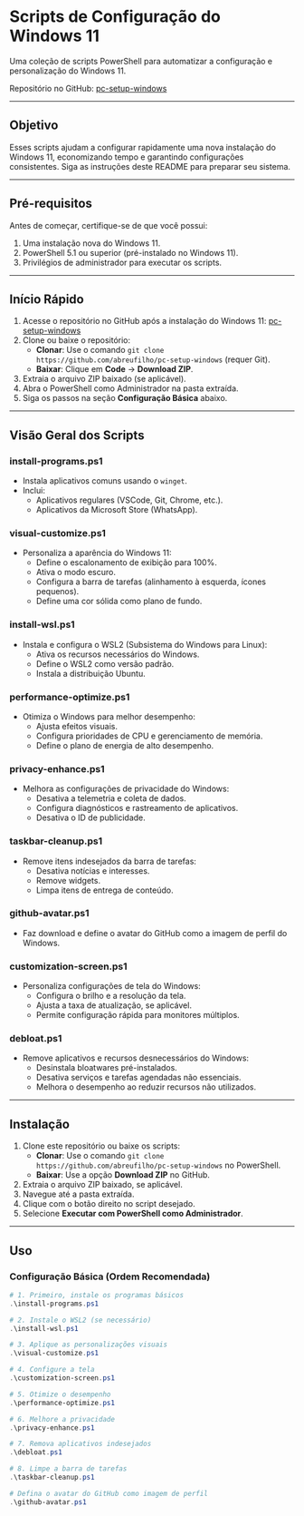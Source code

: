 # Scripts de Configuração do Windows 11

Uma coleção de scripts PowerShell para automatizar a configuração e personalização do Windows 11.

Repositório no GitHub: [pc-setup-windows](https://github.com/abreufilho/pc-setup-windows)

---

## Objetivo

Esses scripts ajudam a configurar rapidamente uma nova instalação do Windows 11, economizando tempo e garantindo configurações consistentes. Siga as instruções deste README para preparar seu sistema.

---

## Pré-requisitos

Antes de começar, certifique-se de que você possui:

1. Uma instalação nova do Windows 11.
2. PowerShell 5.1 ou superior (pré-instalado no Windows 11).
3. Privilégios de administrador para executar os scripts.

---

## Início Rápido

1. Acesse o repositório no GitHub após a instalação do Windows 11:
   [pc-setup-windows](https://github.com/abreufilho/pc-setup-windows)
2. Clone ou baixe o repositório:
   - **Clonar**: Use o comando `git clone https://github.com/abreufilho/pc-setup-windows` (requer Git).
   - **Baixar**: Clique em **Code** → **Download ZIP**.
3. Extraia o arquivo ZIP baixado (se aplicável).
4. Abra o PowerShell como Administrador na pasta extraída.
5. Siga os passos na seção **Configuração Básica** abaixo.

---

## Visão Geral dos Scripts

### **install-programs.ps1**
- Instala aplicativos comuns usando o `winget`.
- Inclui:
  - Aplicativos regulares (VSCode, Git, Chrome, etc.).
  - Aplicativos da Microsoft Store (WhatsApp).

### **visual-customize.ps1**
- Personaliza a aparência do Windows 11:
  - Define o escalonamento de exibição para 100%.
  - Ativa o modo escuro.
  - Configura a barra de tarefas (alinhamento à esquerda, ícones pequenos).
  - Define uma cor sólida como plano de fundo.

### **install-wsl.ps1**
- Instala e configura o WSL2 (Subsistema do Windows para Linux):
  - Ativa os recursos necessários do Windows.
  - Define o WSL2 como versão padrão.
  - Instala a distribuição Ubuntu.

### **performance-optimize.ps1**
- Otimiza o Windows para melhor desempenho:
  - Ajusta efeitos visuais.
  - Configura prioridades de CPU e gerenciamento de memória.
  - Define o plano de energia de alto desempenho.

### **privacy-enhance.ps1**
- Melhora as configurações de privacidade do Windows:
  - Desativa a telemetria e coleta de dados.
  - Configura diagnósticos e rastreamento de aplicativos.
  - Desativa o ID de publicidade.

### **taskbar-cleanup.ps1**
- Remove itens indesejados da barra de tarefas:
  - Desativa notícias e interesses.
  - Remove widgets.
  - Limpa itens de entrega de conteúdo.

### **github-avatar.ps1**
- Faz download e define o avatar do GitHub como a imagem de perfil do Windows.

### **customization-screen.ps1**
- Personaliza configurações de tela do Windows:
  - Configura o brilho e a resolução da tela.
  - Ajusta a taxa de atualização, se aplicável.
  - Permite configuração rápida para monitores múltiplos.

### **debloat.ps1**
- Remove aplicativos e recursos desnecessários do Windows:
  - Desinstala bloatwares pré-instalados.
  - Desativa serviços e tarefas agendadas não essenciais.
  - Melhora o desempenho ao reduzir recursos não utilizados.

---

## Instalação

1. Clone este repositório ou baixe os scripts:
   - **Clonar**: Use o comando `git clone https://github.com/abreufilho/pc-setup-windows` no PowerShell.
   - **Baixar**: Use a opção **Download ZIP** no GitHub.
2. Extraia o arquivo ZIP baixado, se aplicável.
3. Navegue até a pasta extraída.
4. Clique com o botão direito no script desejado.
5. Selecione **Executar com PowerShell como Administrador**.

---

## Uso

### **Configuração Básica (Ordem Recomendada)**

```powershell
# 1. Primeiro, instale os programas básicos
.\install-programs.ps1

# 2. Instale o WSL2 (se necessário)
.\install-wsl.ps1

# 3. Aplique as personalizações visuais
.\visual-customize.ps1

# 4. Configure a tela
.\customization-screen.ps1

# 5. Otimize o desempenho
.\performance-optimize.ps1

# 6. Melhore a privacidade
.\privacy-enhance.ps1

# 7. Remova aplicativos indesejados
.\debloat.ps1

# 8. Limpe a barra de tarefas
.\taskbar-cleanup.ps1

# Defina o avatar do GitHub como imagem de perfil
.\github-avatar.ps1
